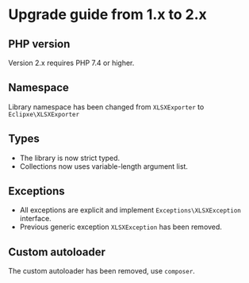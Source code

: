 # Upgrade guide from 1.x to 2.x

## PHP version

Version 2.x requires PHP 7.4 or higher.

## Namespace

Library namespace has been changed from `XLSXExporter` to `Eclipxe\XLSXExporter`

## Types

- The library is now strict typed.
- Collections now uses variable-length argument list.

## Exceptions

- All exceptions are explicit and implement `Exceptions\XLSXException` interface.
- Previous generic exception `XLSXException` has been removed.

## Custom autoloader

The custom autoloader has been removed, use `composer`.
